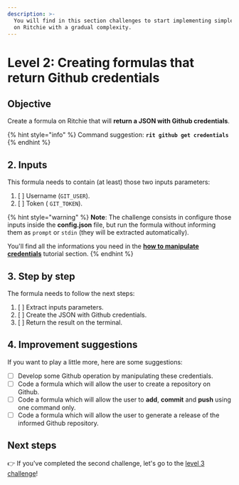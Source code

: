 ```yaml
---
description: >-
  You will find in this section challenges to start implementing simple formulas
  on Ritchie with a gradual complexity.
---
```


# Level 2: Creating formulas that return Github credentials

## Objective

Create a formula on Ritchie that will **return a JSON with Github credentials**.

{% hint style="info" %}
Command suggestion: **`rit github get credentials`**
{% endhint %}

## 2. Inputs

This formula needs to contain \(at least\) those two inputs parameters:

1. [ ] Username \(`GIT_USER`\). 
2. [ ] Token \( `GIT_TOKEN`\).

{% hint style="warning" %}
**Note**: The challenge consists in configure those inputs inside the **config.json** file, but run the formula without informing them as `prompt` or `stdin` \(they will be extracted automatically\).

You'll find all the informations you need in the [**how to manipulate credentials**](https://docs.ritchiecli.io/how-to/manipulate-credentials) tutorial section.
{% endhint %}

## 3. Step by step

The formula needs to follow the next steps:

1. [ ] Extract inputs parameters. 
2. [ ] Create the JSON with Github credentials. 
3. [ ] Return the result on the terminal.

## 4. Improvement suggestions

 If you want to play a little more, here are some suggestions:

* [ ] Develop some Github operation by manipulating these credentials. 
* [ ] Code a formula which will allow the user to create a repository on Github. 
* [ ] Code a formula which will allow the user to **add**, **commit** and **push** using one command only.  
* [ ] Code a formula which will allow the user to generate a release of the informed Github repository.

## Next steps 

👉 If you've completed the second challenge, let's go to the [level 3 challenge](level-3.md)!

